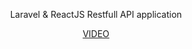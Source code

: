 <p align="center">Laravel & ReactJS Restfull API application</p>

<p align="center">
<a href="https://youtu.be/tR6hB7IcMEg">VIDEO</a>
</p>

